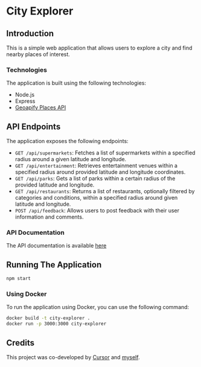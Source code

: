# City Explorer

## Introduction
This is a simple web application that allows users to explore a city and find nearby places of interest.

### Technologies
The application is built using the following technologies:
- Node.js
- Express
- [Geoapify Places API](https://www.geoapify.com/api-docs/places-api/)

## API Endpoints
The application exposes the following endpoints:

- `GET /api/supermarkets`: Fetches a list of supermarkets within a specified radius around a given latitude and longitude.
- `GET /api/entertainment`: Retrieves entertainment venues within a specified radius around provided latitude and longitude coordinates.
- `GET /api/parks`: Gets a list of parks within a certain radius of the provided latitude and longitude.
- `GET /api/restaurants`: Returns a list of restaurants, optionally filtered by categories and conditions, within a specified radius around given latitude and longitude.
- `POST /api/feedback`: Allows users to post feedback with their user information and comments.

### API Documentation
The API documentation is available [here](https://documenter.getpostman.com/view/13952131/2s9YsJBCY7)

## Running The Application
```sh
npm start
```

### Using Docker
To run the application using Docker, you can use the following command:
```sh
docker build -t city-explorer .
docker run -p 3000:3000 city-explorer
```


## Credits
This project was co-developed by [Cursor](https://github.com/getcursor/cursor) and [myself](https://github.com/Zubs).
